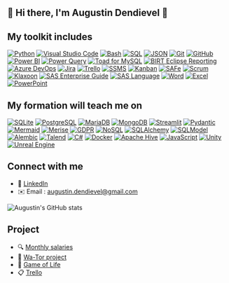 ## 👋 Hi there, I'm Augustin Dendievel 👋

## My toolkit includes

[![Python](https://img.shields.io/badge/Python-3776AB?style=for-the-badge&logo=python&logoColor=white)](https://www.python.org/)
[![Visual Studio Code](https://img.shields.io/badge/Visual_Studio_Code-007ACC?style=for-the-badge&logo=visual-studio-code&logoColor=white)](https://code.visualstudio.com/)
[![Bash](https://img.shields.io/badge/Bash-4EAA25?style=for-the-badge&logo=gnu-bash&logoColor=white)](https://www.gnu.org/software/bash/)
[![SQL](https://img.shields.io/badge/SQL-4479A1?style=for-the-badge&logo=mysql&logoColor=white)](https://en.wikipedia.org/wiki/SQL)
[![JSON](https://img.shields.io/badge/JSON-000000?style=for-the-badge&logo=json&logoColor=white)](https://www.json.org/json-en.html)
[![Git](https://img.shields.io/badge/Git-F05032?style=for-the-badge&logo=git&logoColor=white)](https://git-scm.com/)
[![GitHub](https://img.shields.io/badge/GitHub-181717?style=for-the-badge&logo=github&logoColor=white)](https://github.com/)
[![Power BI](https://img.shields.io/badge/Power_BI-F2C811?style=for-the-badge&logo=microsoft-power-bi&logoColor=black)](https://powerbi.microsoft.com/)
[![Power Query](https://img.shields.io/badge/Power_Query-Data_Transformation-FFA500?style=for-the-badge&labelColor=CC8400)](https://learn.microsoft.com/en-us/power-query/)
[![Toad for MySQL](https://img.shields.io/badge/Toad_for_MySQL-Database-0000FF?style=for-the-badge&labelColor=003399)](https://www.quest.com/products/toad-for-mysql/)
[![BIRT Eclipse Reporting](https://img.shields.io/badge/BIRT_Eclipse_Reporting-Reporting-800080?style=for-the-badge&labelColor=660066)](https://www.eclipse.org/birt/)
[![Azure DevOps](https://img.shields.io/badge/Azure_DevOps-0078D7?style=for-the-badge&logo=azure-devops&logoColor=white)](https://azure.microsoft.com/en-us/services/devops/)
[![Jira](https://img.shields.io/badge/Jira-0052CC?style=for-the-badge&logo=jira&logoColor=white)](https://www.atlassian.com/software/jira)
[![Trello](https://img.shields.io/badge/Trello-0052CC?style=for-the-badge&logo=trello&logoColor=white)](https://trello.com/)
[![SSMS](https://img.shields.io/badge/SSMS-SQL_Server_Studio-FFD700?style=for-the-badge&labelColor=CCAC00)](https://learn.microsoft.com/en-us/sql/ssms/sql-server-management-studio-ssms)
[![Kanban](https://img.shields.io/badge/Kanban-Workflow-008000?style=for-the-badge&labelColor=005500)](https://kanbanize.com/kanban-resources/getting-started/what-is-kanban)
[![SAFe](https://img.shields.io/badge/SAFe-Scaled_Agile-FF4500?style=for-the-badge&labelColor=CC3700)](https://www.scaledagileframework.com/)
[![Scrum](https://img.shields.io/badge/Scrum-Agile_Framework-FFA500?style=for-the-badge&labelColor=CC8400)](https://www.scrum.org/resources/what-is-scrum)
[![Klaxoon](https://img.shields.io/badge/Klaxoon-Collaboration-0000FF?style=for-the-badge&labelColor=003399)](https://klaxoon.com/en)
[![SAS Enterprise Guide](https://img.shields.io/badge/SAS_Enterprise_Guide-Data_Tools-800080?style=for-the-badge&labelColor=660066)](https://support.sas.com/en/software/enterprise-guide.html)
[![SAS Language](https://img.shields.io/badge/SAS-Language-FFD700?style=for-the-badge&labelColor=CCAC00)](https://www.sas.com/en_us/software/sas-language.html)
[![Word](https://img.shields.io/badge/Microsoft_Word-2B579A?style=for-the-badge&logo=microsoft-word&logoColor=white)](https://www.microsoft.com/en-us/microsoft-365/word)
[![Excel](https://img.shields.io/badge/Microsoft_Excel-217346?style=for-the-badge&logo=microsoft-excel&logoColor=white)](https://www.microsoft.com/en-us/microsoft-365/excel)
[![PowerPoint](https://img.shields.io/badge/Microsoft_PowerPoint-B7472A?style=for-the-badge&logo=microsoft-powerpoint&logoColor=white)](https://www.microsoft.com/en-us/microsoft-365/powerpoint)

## My formation will teach me on
[![SQLite](https://img.shields.io/badge/SQLite-003B57?style=for-the-badge&logo=sqlite&logoColor=white)](https://www.sqlite.org/index.html)
[![PostgreSQL](https://img.shields.io/badge/PostgreSQL-4169E1?style=for-the-badge&logo=postgresql&logoColor=white)](https://www.postgresql.org/)
[![MariaDB](https://img.shields.io/badge/MariaDB-003545?style=for-the-badge&logo=mariadb&logoColor=white)](https://mariadb.org/)
[![MongoDB](https://img.shields.io/badge/MongoDB-47A248?style=for-the-badge&logo=mongodb&logoColor=white)](https://www.mongodb.com/)
[![Streamlit](https://img.shields.io/badge/Streamlit-FF4B4B?style=for-the-badge&logo=streamlit&logoColor=white)](https://streamlit.io/)
[![Pydantic](https://img.shields.io/badge/Pydantic-32B3A7?style=for-the-badge)](https://pydantic.dev/)
[![Mermaid](https://img.shields.io/badge/Mermaid-Diagrams-008000?style=for-the-badge&labelColor=005500)](https://mermaid.js.org/)
[![Merise](https://img.shields.io/badge/Merise-Modeling-FF4500?style=for-the-badge&labelColor=CC3700)](https://fr.wikipedia.org/wiki/Merise)
[![GDPR](https://img.shields.io/badge/GDPR-Data_Protection-FFA500?style=for-the-badge&labelColor=CC8400)](https://gdpr-info.eu/)
[![NoSQL](https://img.shields.io/badge/NoSQL-Database-0000FF?style=for-the-badge&labelColor=003399)](https://en.wikipedia.org/wiki/NoSQL)
[![SQLAlchemy](https://img.shields.io/badge/SQLAlchemy-ORM-800080?style=for-the-badge&labelColor=660066)](https://www.sqlalchemy.org/)
[![SQLModel](https://img.shields.io/badge/SQLModel-ORM_Typed-FFD700?style=for-the-badge&labelColor=CCAC00)](https://sqlmodel.tiangolo.com/)
[![Alembic](https://img.shields.io/badge/Alembic-Migrations-008000?style=for-the-badge&labelColor=005500)](https://alembic.sqlalchemy.org/en/latest/)
[![Talend](https://img.shields.io/badge/Talend-0076B1?style=for-the-badge&logo=talend&logoColor=white)](https://www.talend.com/)
[![C#](https://img.shields.io/badge/C_Sharp-239120?style=for-the-badge&logo=c-sharp&logoColor=white)](https://learn.microsoft.com/en-us/dotnet/csharp/)
[![Docker](https://img.shields.io/badge/Docker-2496ED?style=for-the-badge&logo=docker&logoColor=white)](https://www.docker.com/)
[![Apache Hive](https://img.shields.io/badge/Apache_Hive-FF9900?style=for-the-badge&logo=apache-hive&logoColor=white)](https://hive.apache.org/)
[![JavaScript](https://img.shields.io/badge/JavaScript-F7DF1E?style=for-the-badge&logo=javascript&logoColor=black)](https://developer.mozilla.org/en-US/docs/Web/JavaScript)
[![Unity](https://img.shields.io/badge/Unity-000000?style=for-the-badge&logo=unity&logoColor=white)](https://unity.com/)
[![Unreal Engine](https://img.shields.io/badge/Unreal_Engine-0E1128?style=for-the-badge&logo=unreal-engine&logoColor=white)](https://www.unrealengine.com/)

## Connect with me
- 💼 [LinkedIn](https://fr.linkedin.com/in/augustin-dendievel)
- ✉️ Email : augustin.dendievel@gmail.com

![Augustin's GitHub stats](https://github-readme-stats.vercel.app/api?username=aug-den&show_icons=true&theme=github_dark)

## Project
- 🔍 [Monthly salaries](https://github.com/Aug-Den/Formation_Brief_1)
- 🐳 [Wa-Tor project](https://github.com/Aug-Den/wa-tor-world)
- 🧬 [Game of Life](https://github.com/Aug-Den/game_of_life)
- 📋 [Trello](https://github.com/Aug-Den/mini_trello)

<!--
**Aug-Den/Aug-Den** is a ✨ _special_ ✨ repository because its `README.md` (this file) appears on your GitHub profile.

Here are some ideas to get you started:

- 🔭 I’m currently working on ...
- 🌱 I’m currently learning ...
- 👯 I’m looking to collaborate on ...
- 🤔 I’m looking for help with ...
- 💬 Ask me about ...
- 📫 How to reach me: ...
- 😄 Pronouns: ...
- ⚡ Fun fact: ...
-->
